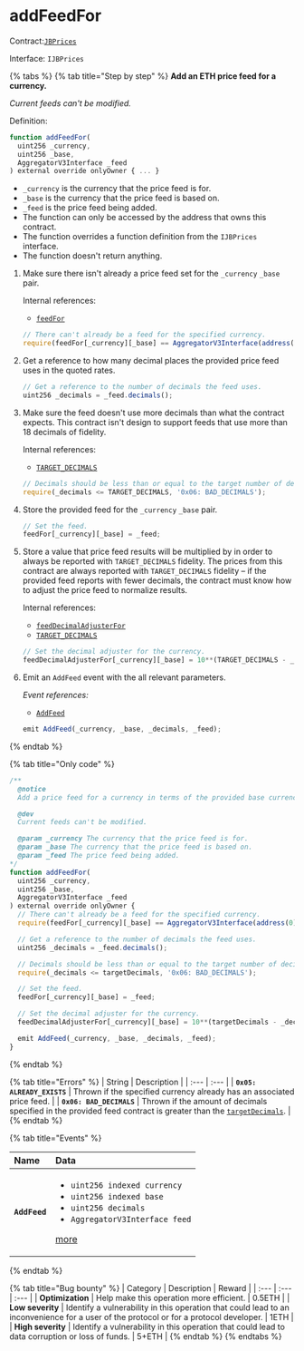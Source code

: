 # addFeedFor

Contract:[`JBPrices`](../)​‌

Interface: `IJBPrices`

{% tabs %}
{% tab title="Step by step" %}
**Add an ETH price feed for a currency.**

_Current feeds can't be modified._  
  
Definition:

```javascript
function addFeedFor(
  uint256 _currency,
  uint256 _base,
  AggregatorV3Interface _feed
) external override onlyOwner { ... }
```

* `_currency` is the currency that the price feed is for.
* `_base` is the currency that the price feed is based on.
* `_feed` is the price feed being added.
* The function can only be accessed by the address that owns this contract.
* The function overrides a function definition from the `IJBPrices` interface.
* The function doesn't return anything.

1. Make sure there isn't already a price feed set for the `_currency` `_base` pair.  


   Internal references:

   * [`feedFor`](../properties/feedfor.md)

   ```javascript
   // There can't already be a feed for the specified currency.
   require(feedFor[_currency][_base] == AggregatorV3Interface(address(0)), '0x05: ALREADY_EXISTS');
   ```

2. Get a reference to how many decimal places the provided price feed uses in the quoted rates. 

   ```javascript
   // Get a reference to the number of decimals the feed uses.
   uint256 _decimals = _feed.decimals();
   ```

3. Make sure the feed doesn't use more decimals than what the contract expects. This contract isn't design to support feeds that use more than 18 decimals of fidelity.  


   Internal references:

   * [`TARGET_DECIMALS`](../properties/targetdecimals.md)

   ```javascript
   // Decimals should be less than or equal to the target number of decimals.
   require(_decimals <= TARGET_DECIMALS, '0x06: BAD_DECIMALS');
   ```

4. Store the provided feed for the `_currency` `_base` pair.

   ```javascript
   // Set the feed.
   feedFor[_currency][_base] = _feed;
   ```

5. Store a value that price feed results will be multiplied by in order to always be reported with `TARGET_DECIMALS` fidelity. The prices from this contract are always reported with `TARGET_DECIMALS` fidelity – if the provided feed reports with fewer decimals, the contract must know how to adjust the price feed to normalize results.  


   Internal references:

   * [`feedDecimalAdjusterFor`](../properties/feeddecimaladjuster.md)
   * [`TARGET_DECIMALS`](../properties/targetdecimals.md)

   ```javascript
   // Set the decimal adjuster for the currency.
   feedDecimalAdjusterFor[_currency][_base] = 10**(TARGET_DECIMALS - _decimals);
   ```

6. Emit an `AddFeed` event with the all relevant parameters.   


   _Event references:_

   * [`AddFeed`](../events/addfeed.md)

   ```javascript
   emit AddFeed(_currency, _base, _decimals, _feed);
   ```
{% endtab %}

{% tab title="Only code" %}
```javascript
/** 
  @notice 
  Add a price feed for a currency in terms of the provided base currency.

  @dev
  Current feeds can't be modified.

  @param _currency The currency that the price feed is for.
  @param _base The currency that the price feed is based on.
  @param _feed The price feed being added.
*/
function addFeedFor(
  uint256 _currency,
  uint256 _base,
  AggregatorV3Interface _feed
) external override onlyOwner {
  // There can't already be a feed for the specified currency.
  require(feedFor[_currency][_base] == AggregatorV3Interface(address(0)), '0x05: ALREADY_EXISTS');

  // Get a reference to the number of decimals the feed uses.
  uint256 _decimals = _feed.decimals();

  // Decimals should be less than or equal to the target number of decimals.
  require(_decimals <= targetDecimals, '0x06: BAD_DECIMALS');

  // Set the feed.
  feedFor[_currency][_base] = _feed;

  // Set the decimal adjuster for the currency.
  feedDecimalAdjusterFor[_currency][_base] = 10**(targetDecimals - _decimals);

  emit AddFeed(_currency, _base, _decimals, _feed);
}
```
{% endtab %}

{% tab title="Errors" %}
| String | Description |
| :--- | :--- |
| **`0x05: ALREADY_EXISTS`** | Thrown if the specified currency already has an associated price feed. |
| **`0x06: BAD_DECIMALS`** | Thrown if the amount of decimals specified in the provided feed contract is greater than the [`targetDecimals`](../properties/targetdecimals.md). |
{% endtab %}

{% tab title="Events" %}
<table>
  <thead>
    <tr>
      <th style="text-align:left">Name</th>
      <th style="text-align:left">Data</th>
    </tr>
  </thead>
  <tbody>
    <tr>
      <td style="text-align:left"><b><code>AddFeed</code></b>
      </td>
      <td style="text-align:left">
        <ul>
          <li><code>uint256 indexed currency</code>
          </li>
          <li><code>uint256 indexed base</code>
          </li>
          <li><code>uint256 decimals</code>
          </li>
          <li><code>AggregatorV3Interface feed</code>
          </li>
        </ul>
        <p><a href="../events/addfeed.md">more</a>
        </p>
      </td>
    </tr>
  </tbody>
</table>
{% endtab %}

{% tab title="Bug bounty" %}
| Category | Description | Reward |
| :--- | :--- | :--- |
| **Optimization** | Help make this operation more efficient. | 0.5ETH |
| **Low severity** | Identify a vulnerability in this operation that could lead to an inconvenience for a user of the protocol or for a protocol developer. | 1ETH |
| **High severity** | Identify a vulnerability in this operation that could lead to data corruption or loss of funds. | 5+ETH |
{% endtab %}
{% endtabs %}



